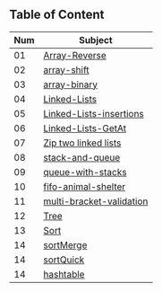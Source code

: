 

## Table of Content

| Num | Subject|
|---- |--------|
|01|[Array-Reverse](./arrayReverse/arrayReverse.md)|
|02|[array-shift](./array-shift/array-shift.md)|array-binary
|03|[array-binary](./array-binary/array-binary.md)|
|04|[Linked-Lists](./linked-lists/Readme.md)|
|05|[Linked-Lists-insertions](./linked-lists/Readme-insertions.md)|
|06|[Linked-Lists-GetAt](./linked-lists/Readme-getAt.md)|
|07|[Zip two linked lists](./llZip/Readme.md)|
|08|[stack-and-queue](./stack-and-queue/Readme.md)|
|09|[queue-with-stacks](./queue-with-stacks/Readme.md)|
|10|[fifo-animal-shelter](./fifo-animal-shelter/Readme.md)|
|11|[multi-bracket-validation](./multi-bracket-validation/Readme.md)|
|12|[Tree](./tree/Readme.md)|
|13|[Sort](./sort/Readme.md)|
|14|[sortMerge](./sortMerge/Readme.md)|
|14|[sortQuick](./sortQuick/Readme.md)|
|14|[hashtable](./hashtable/Readme.md)|
